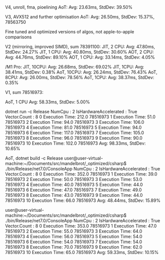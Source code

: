 
V4, unroll, fma, pioelining
AoT: Avg: 23.63ms, StdDev: 39.50%

V3, AVX512 and further optimisation
AoT: Avg: 26.50ms, StdDev: 15.37%, 78563750

Fine tuned and optimized versions of algos, not apple-to-apple comparisons


V2 (mirroring, improved SIMD), sum 78391100:
JIT, 2 CPU: Avg: 47.80ms, StdDev: 24.27%
JIT, 1 CPU: Avg: 40.80ms, StdDev: 30.60%
AOT, 2 CPU: Avg: 44.76ms, StdDev: 89.10%
AOT, 1 CPU: Avg: 33.14ms, StdDev: 4.05%

/M1 Pro:
JIT, 10CPU: Avg: 26.68ms, StdDev: 69.02%
JIT, 1CPU: Avg: 38.41ms, StdDev: 0.38%
AoT, 10CPU: Avg: 26.24ms, StdDev: 76.43%
AoT, 8CPU: Avg: 26.00ms, StdDev: 78.56%
AoT, 1CPU: Avg: 38.37ms, StdDev: 0.35%


V1, sum 78516973:

AoT, 1 CPU
Avg: 58.33ms, StdDev: 5.00%


dotnet run -c Release
NumCpu : 2
IsHardwareAccelerated : True
Vector<float>.Count : 8
0        Execution Time: 212.0    78516973
1        Execution Time: 51.0     78516973
2        Execution Time: 94.0     78516973
3        Execution Time: 106.0    78516973
4        Execution Time: 81.0     78516973
5        Execution Time: 94.0     78516973
6        Execution Time: 117.0    78516973
7        Execution Time: 105.0    78516973
8        Execution Time: 96.0     78516973
9        Execution Time: 90.0     78516973
10       Execution Time: 102.0    78516973
Avg: 98.33ms, StdDev: 10.65%


AoT, dotnet build -c Release
user@user-virtual-machine:~/Documents/src/mandelbrot/_optimized/csharp$ ./bin/Release/net7.0/ConsoleApp 
NumCpu : 2
IsHardwareAccelerated : True
Vector<float>.Count : 8
0        Execution Time: 352.0    78516973
1        Execution Time: 39.0     78516973
2        Execution Time: 50.0     78516973
3        Execution Time: 53.0     78516973
4        Execution Time: 40.0     78516973
5        Execution Time: 44.0     78516973
6        Execution Time: 47.0     78516973
7        Execution Time: 49.0     78516973
8        Execution Time: 43.0     78516973
9        Execution Time: 44.0     78516973
10       Execution Time: 66.0     78516973
Avg: 48.44ms, StdDev: 15.89%

user@user-virtual-machine:~/Documents/src/mandelbrot/_optimized/csharp$ ./bin/Release/net7.0/ConsoleApp 
NumCpu : 2
IsHardwareAccelerated : True
Vector<float>.Count : 8
0        Execution Time: 353.0    78516973
1        Execution Time: 47.0     78516973
2        Execution Time: 55.0     78516973
3        Execution Time: 64.0     78516973
4        Execution Time: 56.0     78516973
5        Execution Time: 54.0     78516973
6        Execution Time: 54.0     78516973
7        Execution Time: 54.0     78516973
8        Execution Time: 70.0     78516973
9        Execution Time: 62.0     78516973
10       Execution Time: 65.0     78516973
Avg: 59.33ms, StdDev: 10.15%